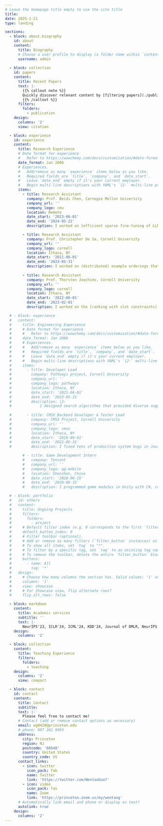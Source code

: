 ```yaml
---
# Leave the homepage title empty to use the site title
title:
date: 2025-1-21
type: landing

sections:
  - block: about.biography
    id: about
    content:
      title: Biography
      # Choose a user profile to display (a folder name within `content/authors/`)
      username: admin
  
  - block: collection
    id: papers
    content:
      title: Recent Papers
      text: |-
        {{% callout note %}}
        Quickly discover relevant content by [filtering papers](./publication/).
        {{% /callout %}}
      filters:
        folders:
          - publication
    design:
      columns: '2'
      view: citation

  - block: experience
    id: experience
    content:
      title: Research Experience
      # Date format for experience
      #   Refer to https://wowchemy.com/docs/customization/#date-format
      date_format: Jan 2006
      # Experiences.
      #   Add/remove as many `experience` items below as you like.
      #   Required fields are `title`, `company`, and `date_start`.
      #   Leave `date_end` empty if it's your current employer.
      #   Begin multi-line descriptions with YAML's `|2-` multi-line prefix.
      items:
        - title: Research Assistant
          company: Prof. Beidi Chen, Carnegie Mellon University
          company_url: ''
          company_logo: cmu
          location: Remote
          date_start: '2023-06-01'
          date_end: '2024-05-22'
          description: I worked on [efficient sparse fine-tuning of LLMs with zeroth-order optimization methods](https://openreview.net/pdf?id=pW4MmsnVRq). 

        - title: Research Assistant
          company: Prof. Christopher De Sa, Cornell University
          company_url: ''
          company_logo: cornell
          location: Ithaca, NY
          date_start: '2021-06-01'
          date_end: '2023-05-31'
          description: I worked on (distributed) example orderings that produced the [CD-GraB](https://openreview.net/pdf?id=ISRyILhAyS) and [GraB](https://proceedings.neurips.cc/paper_files/paper/2022/file/3acb49252187efa352a1ae0e4b066ced-Paper-Conference.pdf) paper, and efficient high-precision floating-point arithmetic for hyperbolic representation learning as [MCTensor](https://arxiv.org/pdf/2207.08867.pdf) and [HTorch](https://github.com/ydtydr/HTorch).
  
        - title: Research Assistant
          company: Prof. Thorsten Joachims, Cornell University
          company_url: ''
          company_logo: cornell
          location: Ithaca, NY
          date_start: '2022-06-01'
          date_end: '2023-02-01'
          description: I worked on the [ranking with slot constraints](https://dl.acm.org/doi/pdf/10.1145/3637528.3672000) problem.

  # - block: experience
  #   content:
  #     title: Engineering Experience
  #     # Date format for experience
  #     #   Refer to https://wowchemy.com/docs/customization/#date-format
  #     date_format: Jan 2006
  #     # Experiences.
  #     #   Add/remove as many `experience` items below as you like.
  #     #   Required fields are `title`, `company`, and `date_start`.
  #     #   Leave `date_end` empty if it's your current employer.
  #     #   Begin multi-line descriptions with YAML's `|2-` multi-line prefix.
  #     items:
  #       - title: Developer Lead
  #         company: Pathways project, Cornell University
  #         company_url: ''
  #         company_logo: pathways
  #         location: Ithaca, NY
  #         date_start: '2021-06-01'
  #         date_end: '2023-05-31'
  #         description: |2-
  #             I designed search algorithms that provided diverse suggestions on course enrollment choices, constructed the backend codebase with Flask and MongoDB, and iterated search algorithms from students' feedback. I deployed and maintained the [Pathways website](https://pathways.cornell.edu/) to serve 3000 Cornell students. 
  
  #       - title: CMSX Backend Developer & Tester Lead
  #         company: CMSX Project, Cornell University
  #         company_url: ''
  #         company_logo: cmsx
  #         location: Ithaca, NY
  #         date_start: '2019-09-01'
  #         date_end: '2022-05-31'
  #         description: I fixed tens of production system bugs in Java and MySQL, contributed more than 11,000 lines of code, reviewed 76 peer's pull requests, and supervised new members and held weekly meetings to manage the team. The [CMSX website](https://www.cs.cornell.edu/Projects/cms/cmsx/) serves more than 8000 students in over 100 courses in Cornell University.

        # - title: Game Development Intern
        #   company: Tencent
        #   company_url: ''
        #   company_logo: qq-mobile
        #   location: Shenzhen, China
        #   date_start: '2020-06-15'
        #   date_end: '2020-08-15'
        #   description: I programmed game modules in Unity with C#, created tools to accelerate the loading time of Visual Studio projects, and benchmarked the performance of C# libraries on serialization and deserialization.

  # - block: portfolio
  #   id: others
  #   content:
  #     title: Ongoing Projects
  #     filters:
  #       folders:
  #         - project
  #     # Default filter index (e.g. 0 corresponds to the first `filter_button` instance below).
  #     default_button_index: 0
  #     # Filter toolbar (optional).
  #     # Add or remove as many filters (`filter_button` instances) as you like.
  #     # To show all items, set `tag` to "*".
  #     # To filter by a specific tag, set `tag` to an existing tag name.
  #     # To remove the toolbar, delete the entire `filter_button` block.
  #     buttons:
  #       - name: All
  #         tag: '*'
  #   design:
  #     # Choose how many columns the section has. Valid values: '1' or '2'.
  #     columns: '1'
  #     view: showcase
  #     # For Showcase view, flip alternate rows?
  #     flip_alt_rows: false

  - block: markdown
    content:
      title: Academic services
      subtitle: ''
      text: |-
        NeurIPS'23, ICLR'24, ICML'24, KDD'24, Journal of DMLR, NeurIPS'24, ICLR'25 reviewer
    design:
      columns: '2'

  - block: collection
    content:
      title: Teaching Experience
      filters:
        folders:
          - teaching
    design:
      columns: '2'
      view: compact

  - block: contact
    id: contact
    content:
      title: Contact
      subtitle:
      text: |-
        Please feel free to contact me!
      # Contact (add or remove contact options as necessary)
      email: wg0420@princeton.edu
      # phone: 607 262 9493
      address:
        city: Princeton
        region: NJ
        postcode: '08540'
        country: United States
        country_code: US
      contact_links:
        - icon: twitter
          icon_pack: fab
          name: Twitter
          link: 'https://twitter.com/WentaoGuo7'
        - icon: video
          icon_pack: fas
          name: Zoom
          link: 'https://princeton.zoom.us/my/wentaog'
      # Automatically link email and phone or display as text?
      autolink: true
    design:
      columns: '2'
---
```

